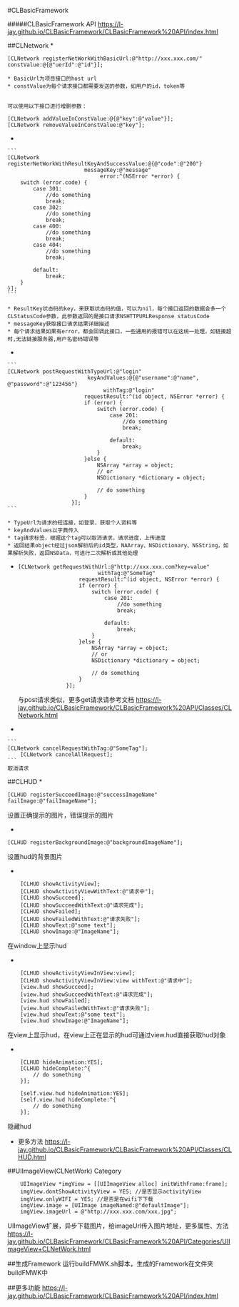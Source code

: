 #CLBasicFramework

#####CLBasicFramework API <https://l-jay.github.io/CLBasicFramework/CLBasicFramework%20API/index.html>


##CLNetwork
* 
```
[CLNetwork registerNetWorkWithBasicUrl:@"http://xxx.xxx.com/" constValue:@{@"uerId":@"id"}];
```
	* BasicUrl为项目接口的host url
	* constValue为每个请求接口都需要发送的参数，如用户的id，token等
			
	
	可以使用以下接口进行增删参数：	

  ```
  [CLNetwork addValueInConstValue:@{@"key":@"value"}];
  [CLNetwork removeValueInConstValue:@"key"];
  ```
  
  
* 

	```
	[CLNetwork registerNetWorkWithResultKeyAndSuccessValue:@{@"code":@"200"} 		
						    messageKey:@"message" 
						         error:^(NSError *error) {
        switch (error.code) {
            case 301:
                //do something
                break;
            case 302:
                //do something
                break;
            case 400:
                //do something
                break;
            case 404:
                //do something
                break;
                
            default:
                break;
        }
    }];
	```    
	
	* ResultKey状态码的key，来获取状态码的值，可以为nil，每个接口返回的数据会多一个CLStatusCode参数，此参数返回的是接口请求NSHTTPURLResponse statusCode
	* messageKey获取接口请求结果详细描述
	* 每个请求结果如果有error，都会回调此接口，一些通用的报错可以在这统一处理，如链接超时,无法链接服务器,用户名密码错误等
	

* 	

	```
	[CLNetwork postRequestWithTypeUrl:@"login"
                             keyAndValues:@{@"username":@"name", @"password":@"123456"}
                                  withTag:@"login"
                            requestResult:^(id object, NSError *error) {
                            if (error) {
                                switch (error.code) {
                                    case 201:
                                        //do something
                                        break;
                                        
                                    default:
                                        break;
                                }
                            }else {
                                NSArray *array = object;
                                // or
                                NSDictionary *dictionary = object;
                                
                                // do something
                            }
                        }];
	```
	
	* TypeUrl为请求的短连接，如登录，获取个人资料等
	* keyAndValues以字典传入
	* tag请求标签，根据这个tag可以取消请求，请求进度，上传进度
	* 返回结果object经过json解析后的id类型，NAArray、NSDictionary、NSString，如果解析失败，返回NSData，可进行二次解析或其他处理
	

* 
	```
	[CLNetwork getRequestWithUrl:@"http://xxx.xxx.com?key=value"
                             withTag:@"SomeTag"
                       requestResult:^(id object, NSError *error) {
                       if (error) {
                           switch (error.code) {
                               case 201:
                                   //do something
                                   break;
                                   
                               default:
                                   break;
                           }
                       }else {
                           NSArray *array = object;
                           // or
                           NSDictionary *dictionary = object;
                           
                           // do something
                       }
                   }];
	```
	与post请求类似，更多get请求请参考文档 <https://l-jay.github.io/CLBasicFramework/CLBasicFramework%20API/Classes/CLNetwork.html>                   
	
* 

	```
	[CLNetwork cancelRequestWithTag:@"SomeTag"];
        [CLNetwork cancelAllRequest];
	```
	取消请求
	
	
	
##CLHUD
* 
```
[CLHUD registerSucceedImage:@"successImageName" failImage:@"failImageName"];
```
 设置正确提示的图片，错误提示的图片

* 
```
[CLHUD registerBackgroundImage:@"backgroundImageName"];
```
设置hud的背景图片

* 
```
    [CLHUD showActivityView];
    [CLHUD showActivityViewWithText:@"请求中"];
    [CLHUD showSucceed];
    [CLHUD showSucceedWithText:@"请求完成"];
    [CLHUD showFailed];
    [CLHUD showFailedWithText:@"请求失败"];
    [CLHUD showText:@"some text"];
    [CLHUD showImage:@"ImageName"];
```
在window上显示hud

* 
```
    [CLHUD showActivityViewInView:view];
    [CLHUD showActivityViewInView:view withText:@"请求中"];
    [view.hud showSucceed];
    [view.hud showSucceedWithText:@"请求完成"];
    [view.hud showFailed];
    [view.hud showFailedWithText:@"请求失败"];
    [view.hud showText:@"some text"];
    [view.hud showImage:@"ImageName"];
```
在view上显示hud，在view上正在显示的hud可通过view.hud直接获取hud对象

* 
```
    [CLHUD hideAnimation:YES];
    [CLHUD hideComplete:^{
        // do something
    }];
    
    [self.view.hud hideAnimation:YES];
    [self.view.hud hideComplete:^{
        // do something
    }];
```
隐藏hud
* 更多方法 <https://l-jay.github.io/CLBasicFramework/CLBasicFramework%20API/Classes/CLHUD.html>

##UIImageView(CLNetWork) Category

```
    UIImageView *imgView = [[UIImageView alloc] initWithFrame:frame];
    imgView.dontShowActivityView = YES; //是否显示activityView
    imgView.onlyWIFI = YES; //是否是在wifi下下载
    imgView.image = [UIImage imageNamed:@"defaultImage"];
    imgView.imageUrl = @"http://xxx.xxx.com/xxx.jpg";
```
UIImageView扩展，异步下载图片，给imageUrl传入图片地址，更多属性、方法 <https://l-jay.github.io/CLBasicFramework/CLBasicFramework%20API/Categories/UIImageView+CLNetWork.html>

##生成Framework
运行buildFMWK.sh脚本，生成的Framework在文件夹buildFMWK中

##更多功能
<https://l-jay.github.io/CLBasicFramework/CLBasicFramework%20API/index.html>
